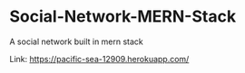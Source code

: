 # Social-Network-MERN-Stack
A social network built in mern stack

Link: https://pacific-sea-12909.herokuapp.com/
